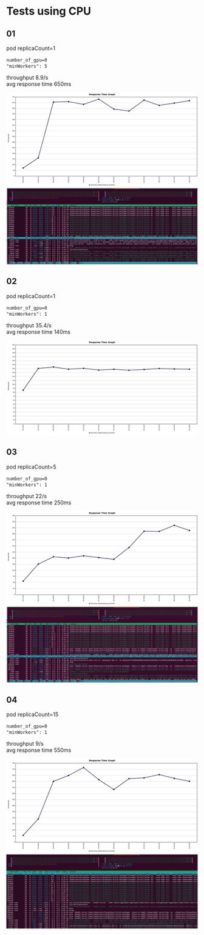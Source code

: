 

# Tests using CPU
## 01
pod replicaCount=1
```
number_of_gpu=0
"minWorkers": 5
```
throughput 8.9/s\
avg response time 650ms

<img src=Response-Time-Graph-CPU-5workers-5users.png>
<img src=5workers-1pods-5users.png>


## 02
pod replicaCount=1
```
number_of_gpu=0
"minWorkers": 1
```
throughput 35.4/s\
avg response time 140ms

<img src=Response-Time-Graph-CPU-1workers-5users.png>

## 03
pod replicaCount=5

```
number_of_gpu=0
"minWorkers": 1
```
throughput 22/s\
avg response time 250ms

<img src=Response-Time-Graph-CPU-5pods-1workers-5users.png>
<img src=1workers-5pods-5users.png>

## 04
pod replicaCount=15

```
number_of_gpu=0
"minWorkers": 1
```
throughput 9/s\
avg response time 550ms

<img src=Response-Time-Graph-CPU-15pods-1workers-5users.png>
<img src=1workers-15pods-5users.png>


